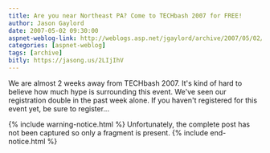 ```yaml
---
title: Are you near Northeast PA? Come to TECHbash 2007 for FREE!
author: Jason Gaylord
date: 2007-05-02 09:30:00
aspnet-weblog-link: http://weblogs.asp.net/jgaylord/archive/2007/05/02/are-you-near-northeast-pa-come-to-techbash-2007-for-free.aspx
categories: [aspnet-weblog]
tags: [archive]
bitly: https://jasong.us/2LIjIhV
---
```


We are almost 2 weeks away from TECHbash 2007. It's kind of hard to believe how much hype is surrounding this event. We've seen our registration double in the past week alone. If you haven't registered for this event yet, be sure to register...

{% include warning-notice.html %}
Unfortunately, the complete post has not been captured so only a fragment is present.
{% include end-notice.html %}